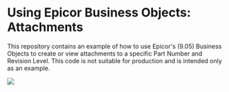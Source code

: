 # Using Epicor Business Objects: Attachments

This repository contains an example of how to use Epicor's (9.05) Business Objects to create or view attachments to a specific Part Number and Revision Level. This code is not suitable for production and is intended only as an example.

<img src="http://i.imgur.com/TDKNTfo.gif">
